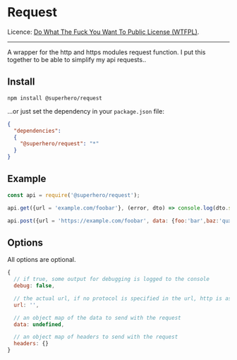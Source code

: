 # Request

Licence: [Do What The Fuck You Want To Public License (WTFPL)](http://www.wtfpl.net/about/).

---

A wrapper for the http and https modules request function. I put this together to be able to simplify my api requests..

## Install

`npm install @superhero/request`

...or just set the dependency in your `package.json` file:

```json
{
  "dependencies":
  {
    "@superhero/request": "*"
  }
}
```

## Example

```javascript
const api = require('@superhero/request');

api.get({url = 'example.com/foobar'}, (error, dto) => console.log(dto.status, dto.data));

api.post({url = 'https://example.com/foobar', data: {foo:'bar',baz:'qux'}}, console.log);
```

## Options

All options are optional.

```javascript
{
  // if true, some output for debugging is logged to the console
  debug: false,

  // the actual url, if no protocol is specified in the url, http is assumed
  url: '',

  // an object map of the data to send with the request
  data: undefined,

  // an object map of headers to send with the request
  headers: {}
}
```
